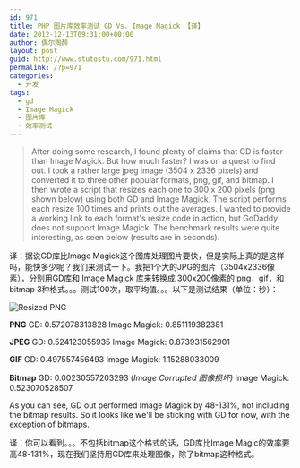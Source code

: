 ```yaml
---
id: 971
title: PHP 图片库效率测试 GD Vs. Image Magick 【译】
date: 2012-12-13T09:31:00+00:00
author: 偶尔陶醉
layout: post
guid: http://www.stutostu.com/971.html
permalink: /?p=971
categories:
  - 开发
tags:
  - gd
  - Image Magick
  - 图片库
  - 效率测试
---
```


> After doing some research, I found plenty of claims that GD is faster than Image Magick. But how much faster? I was on a quest to find out. I took a rather large jpeg image (3504 x 2336 pixels) and converted it to three other popular formats, png, gif, and bitmap. I then wrote a script that resizes each one to 300 x 200 pixels (png shown below) using both GD and Image Magick. The script performs each resize 100 times and prints out the averages. I wanted to provide a working link to each format's resize code in action, but GoDaddy does not support Image Magick. The benchmark results were quite interesting, as seen below (results are in seconds).

译：据说GD库比Image Magick这个图库处理图片要快，但是实际上真的是这样吗，能快多少呢？我们来测试一下。我把1个大的JPG的图片（3504x2336像素），分别用GD库和 Image Magick 库来转换成 300x200像素的 png，gif，和 bitmap 3种格式。。。测试100次，取平均值。。。以下是测试结果（单位：秒）：

![Resized PNG](http://jamesarmes.com/sites/default/files/blog/imagebenchmark/tugofwar_thumb.png)

**PNG**
    GD: 0.572078313828
    Image Magick: 0.851119382381

**JPEG**
    GD: 0.524123055935
    Image Magick: 0.873931562901

**GIF**
    GD: 0.497557456493
    Image Magick: 1.15288033009

**Bitmap**
    GD: 0.00230557203293 _(Image Corrupted 图像损坏)_
    Image Magick: 0.523070528507

As you can see, GD out performed Image Magick by 48-131%, not including the bitmap results. So it looks like we'll be sticking with GD for now, with the exception of bitmaps.

译：你可以看到。。。不包括bitmap这个格式的话，GD库比Image Magic的效率要高48-131%，现在我们坚持用GD库来处理图像，除了bitmap这种格式。
